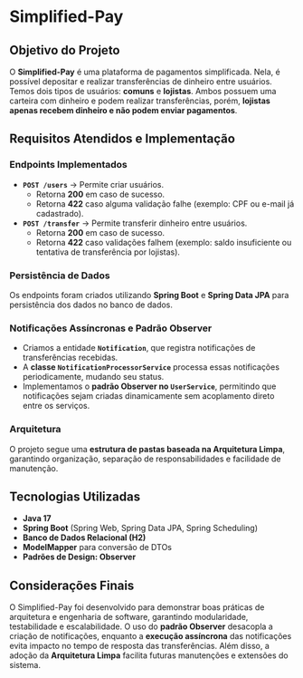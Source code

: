 # Simplified-Pay

## Objetivo do Projeto
O **Simplified-Pay** é uma plataforma de pagamentos simplificada. Nela, é possível depositar e realizar transferências de dinheiro entre usuários. Temos dois tipos de usuários: **comuns** e **lojistas**. Ambos possuem uma carteira com dinheiro e podem realizar transferências, porém, **lojistas apenas recebem dinheiro e não podem enviar pagamentos**.

## Requisitos Atendidos e Implementação
### Endpoints Implementados
- **`POST /users`** → Permite criar usuários. 
  - Retorna **200** em caso de sucesso.
  - Retorna **422** caso alguma validação falhe (exemplo: CPF ou e-mail já cadastrado).
- **`POST /transfer`** → Permite transferir dinheiro entre usuários.
  - Retorna **200** em caso de sucesso.
  - Retorna **422** caso validações falhem (exemplo: saldo insuficiente ou tentativa de transferência por lojistas).

### Persistência de Dados
Os endpoints foram criados utilizando **Spring Boot** e **Spring Data JPA** para persistência dos dados no banco de dados.

### Notificações Assíncronas e Padrão Observer
- Criamos a entidade **`Notification`**, que registra notificações de transferências recebidas.
- A **classe `NotificationProcessorService`** processa essas notificações periodicamente, mudando seu status.
- Implementamos o **padrão Observer no `UserService`**, permitindo que notificações sejam criadas dinamicamente sem acoplamento direto entre os serviços.

### Arquitetura
O projeto segue uma **estrutura de pastas baseada na Arquitetura Limpa**, garantindo organização, separação de responsabilidades e facilidade de manutenção.

## Tecnologias Utilizadas
- **Java 17**
- **Spring Boot** (Spring Web, Spring Data JPA, Spring Scheduling)
- **Banco de Dados Relacional (H2)**
- **ModelMapper** para conversão de DTOs
- **Padrões de Design: Observer**

## Considerações Finais
O Simplified-Pay foi desenvolvido para demonstrar boas práticas de arquitetura e engenharia de software, garantindo modularidade, testabilidade e escalabilidade. O uso do **padrão Observer** desacopla a criação de notificações, enquanto a **execução assíncrona** das notificações evita impacto no tempo de resposta das transferências. Além disso, a adoção da **Arquitetura Limpa** facilita futuras manutenções e extensões do sistema.

